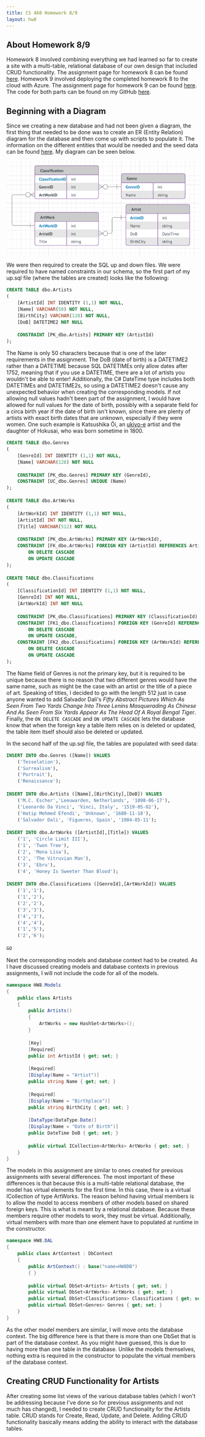 ```yaml
---
title: CS 460 Homework 8/9
layout: hw8
---
```

## About Homework 8/9

Homework 8 involved combining everything we had learned so far to create a site with a multi-table, relational database of our own design that included CRUD functionality. The assignment page for homework 8 can be found [here](http://www.wou.edu/~morses/classes/cs46x/assignments/HW8.html). Homework 9 involved deploying the completed homework 8 to the cloud with Azure. The assignment page for homework 9 can be found [here](http://www.wou.edu/~morses/classes/cs46x/assignments/HW9.html). The code for both parts can be found on my GitHub [here](https://github.com/mcalawa/senior_project/tree/master/CS_460_Software_Engineering/HW8).

## Beginning with a Diagram

Since we creating a new database and had not been given a diagram, the first thing that needed to be done was to create an ER (Entity Relation) diagram for the database and then come up with scripts to populate it. The information on the different entities that would be needed and the seed data can be found [here](http://www.wou.edu/~morses/classes/cs46x/assignments/HW8_tables.html). My diagram can be seen below.

![An ER diagram for homework 8 and 9](images/erdiagram.png)

We were then required to create the SQL up and down files. We were required to have named constraints in our schema, so the first part of my up.sql file (where the tables are created) looks like the following:

```sql
CREATE TABLE dbo.Artists
(
	[ArtistId] INT IDENTITY (1,1) NOT NULL,
	[Name] VARCHAR(50) NOT NULL,
	[BirthCity] VARCHAR(128) NOT NULL,
	[DoB] DATETIME2 NOT NULL

	CONSTRAINT [PK_dbo.Artists] PRIMARY KEY (ArtistId)
);
```
The Name is only 50 characters because that is one of the later requirements in the assignment. The DoB (date of birth) is a DATETIME2 rather than a DATETIME because SQL DATETIMEs only allow dates after 1752, meaning that if you use a DATETIME, there are a lot of artists you wouldn't be able to enter! Additionally, the C# DateTime type includes both DATETIMEs and DATETIME2s, so using a DATETIME2 doesn't cause any unexpected behavior when creating the corresponding models. If not allowing null values hadn't been part of the assignment, I would have allowed for null values for the date of birth, possibly with a separate field for a circa birth year if the date of birth isn't known, since there are plenty of artists with exact birth dates that are unknown, especially if they were women. One such example is Katsushika Ōi, an [ukiyo-e](https://en.wikipedia.org/wiki/Ukiyo-e) artist and the daughter of Hokusai, who was born sometime in 1800.

```sql
CREATE TABLE dbo.Genres
(
	[GenreId] INT IDENTITY (1,1) NOT NULL,
	[Name] VARCHAR(128) NOT NULL

	CONSTRAINT [PK_dbo.Genres] PRIMARY KEY (GenreId),
	CONSTRAINT [UC_dbo.Genres] UNIQUE (Name)
);

CREATE TABLE dbo.ArtWorks
(
	[ArtWorkId] INT IDENTITY (1,1) NOT NULL,
	[ArtistId] INT NOT NULL,
	[Title] VARCHAR(512) NOT NULL

	CONSTRAINT [PK_dbo.ArtWorks] PRIMARY KEY (ArtWorkId),
	CONSTRAINT [FK_dbo.ArtWorks] FOREIGN KEY (ArtistId) REFERENCES Artists
		ON DELETE CASCADE
		ON UPDATE CASCADE
);

CREATE TABLE dbo.Classifications
(
	[ClassificationId] INT IDENTITY (1,1) NOT NULL,
	[GenreId] INT NOT NULL,
	[ArtWorkId] INT NOT NULL

	CONSTRAINT [PK_dbo.Classifications] PRIMARY KEY (ClassificationId),
	CONSTRAINT [FK1_dbo.Classifications] FOREIGN KEY (GenreId) REFERENCES Genres
		ON DELETE CASCADE
		ON UPDATE CASCADE,
	CONSTRAINT [FK2_dbo.Classifications] FOREIGN KEY (ArtWorkId) REFERENCES ArtWorks
		ON DELETE CASCADE
		ON UPDATE CASCADE
);
```
The Name field of Genres is not the primary key, but it is required to be unique because there is no reason that two different genres would have the same name, such as might be the case with an artist or the title of a piece of art. Speaking of titles, I decided to go with the length 512 just in case anyone wanted to add Salvador Dali's *Fifty Abstract Pictures Which As Seen From Two Yards Change Into Three Lenins Masquerading As Chinese And As Seen From Six Yards Appear As The Head Of A Royal Bengal Tiger*. Finally, the `ON DELETE CASCADE` and `ON UPDATE CASCADE` lets the database know that when the foreign key a table item relies on is deleted or updated, the table item itself should also be deleted or updated.

In the second half of the up.sql file, the tables are populated with seed data:

```sql
INSERT INTO dbo.Genres ([Name]) VALUES
	('Tesselation'),
	('Surrealism'),
	('Portrait'),
	('Renaissance');

INSERT INTO dbo.Artists ([Name],[BirthCity],[DoB]) VALUES
	('M.C. Escher','Leeuwarden, Netherlands', '1898-06-17'),
	('Leonardo Da Vinci', 'Vinci, Italy', '1519-05-02'),
	('Hatip Mehmed Efendi', 'Unknown', '1680-11-18'),
	('Salvador Dali', 'Figueres, Spain', '1904-05-11');

INSERT INTO dbo.ArtWorks ([ArtistId],[Title]) VALUES
	('1', 'Circle Limit III'),
	('1', 'Twon Tree'),
	('2', 'Mona Lisa'),
	('2', 'The Vitruvian Man'),
	('3', 'Ebru'),
	('4', 'Honey Is Sweeter Than Blood');

INSERT INTO dbo.Classifications ([GenreId],[ArtWorkId]) VALUES
	('1','1'),
	('1','2'),
	('2','2'),
	('3','3'),
	('4','3'),
	('4','4'),
	('1','5'),
	('2','6');

GO
```

Next the corresponding models and database context had to be created. As I have discussed creating models and database contexts in previous assignments, I will not include the code for all of the models.

```cs
namespace HW8.Models
{
    public class Artists
    {
        public Artists()
        {
            ArtWorks = new HashSet<ArtWorks>();
        }

        [Key]
        [Required]
        public int ArtistId { get; set; }

        [Required]
        [Display(Name = "Artist")]
        public string Name { get; set; }

        [Required]
        [Display(Name = "Birthplace")]
        public string BirthCity { get; set; }

        [DataType(DataType.Date)]
        [Display(Name = "Date of Birth")]
        public DateTime DoB { get; set; }

        public virtual ICollection<ArtWorks> ArtWorks { get; set; }
    }
}
```

The models in this assignment are similar to ones created for previous assignments with several differences. The most important of these differences is that because this is a multi-table relational database, the model has virtual elements for the first time. In this case, there is a virtual ICollection of type ArtWorks. The reason behind having virtual members is to allow the model to access members of other models based on shared foreign keys. This is what is meant by a relational database. Because these members require other models to work, they must be virtual. Additionally, virtual members with more than one element have to populated at runtime in the constructor.

```cs
namespace HW8.DAL
{
    public class ArtContext : DbContext
    {
        public ArtContext() : base("name=HW8DB")
        { }

        public virtual DbSet<Artists> Artists { get; set; }
        public virtual DbSet<ArtWorks> ArtWorks { get; set; }
        public virtual DbSet<Classifications> Classifications { get; set; }
        public virtual DbSet<Genres> Genres { get; set; }
    }
}
```

As the other model members are similar, I will move onto the database context. The big difference here is that there is more than one DbSet that is part of the database context. As you might have guessed, this is due to having more than one table in the database. Unlike the models themselves, nothing extra is required in the constructor to populate the virtual members of the database context.

## Creating CRUD Functionality for Artists
After creating some list views of the various database tables (which I won't be addressing because I've done so for previous assignments and not much has changed), I needed to create CRUD functionality for the Artists table. CRUD stands for Create, Read, Update, and Delete. Adding CRUD functionality basically means adding the ability to interact with the database tables. 